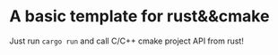 # A basic template for rust&&cmake
Just run `cargo run` and call C/C++ cmake project API from rust!
